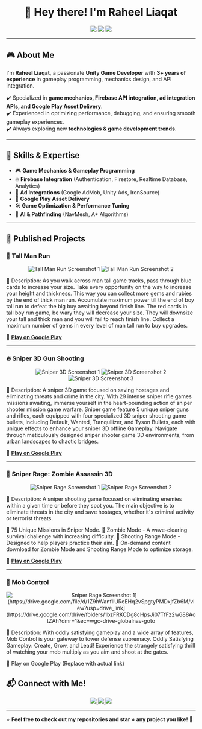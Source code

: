 <h1 align="center">👋 Hey there! I'm Raheel Liaqat</h1>

<p align="center">
  <img src="https://img.shields.io/badge/Unity-100000?style=for-the-badge&logo=unity&logoColor=white">
  <img src="https://img.shields.io/badge/C%23-239120?style=for-the-badge&logo=c-sharp&logoColor=white">
  <img src="https://img.shields.io/badge/Firebase-ffca28?style=for-the-badge&logo=firebase&logoColor=white">
</p>

---

## 🎮 About Me
I'm **Raheel Liaqat**, a passionate **Unity Game Developer** with **3+ years of experience** in gameplay programming, mechanics design, and API integration.  

✔️ Specialized in **game mechanics, Firebase API integration, ad integration APIs, and Google Play Asset Delivery**.  
✔️ Experienced in optimizing performance, debugging, and ensuring smooth gameplay experiences.  
✔️ Always exploring new **technologies & game development trends**.  

---

## 🚀 Skills & Expertise
- 🎮 **Game Mechanics & Gameplay Programming**  
- 🔥 **Firebase Integration** (Authentication, Firestore, Realtime Database, Analytics)  
- 📢 **Ad Integrations** (Google AdMob, Unity Ads, IronSource)  
- 🎯 **Google Play Asset Delivery**  
- 🛠️ **Game Optimization & Performance Tuning**  
- 🧩 **AI & Pathfinding** (NavMesh, A* Algorithms)  

---

## 📂 Published Projects

### 🎲 **Tall Man Run**
<p align="center">
  <img src="https://play-lh.googleusercontent.com/KgrwbuaobGjJgNxrLZSeX70EEY3qzp3BCLe_QDVPcbDj6p5iOqIolsifRMIyR1LTfx8=w800" alt="Tall Man Run Screenshot 1">
  <img src="https://play-lh.googleusercontent.com/PmRAjGlfBKOHiiBWtS6IEDked3g2T0pVc4Wfp3AMGVN9UVjyh59XzF2vrxV7MZVxkilh=w800" alt="Tall Man Run Screenshot 2">
</p>
📝 Description: As you walk across man tall game tracks, pass through blue cards to increase your size. Take every opportunity on the way to increase your height and thickness. This way you can collect more gems and rubies by the end of thick man run. Accumulate maximum power till the end of boy tall run to defeat the big buy awaiting beyond finish line. The red cards in tall boy run game, be wary they will decrease your size. They will downsize your tall and thick man and you will fail to reach finish line. Collect a maximum number of gems in every level of man tall run to buy upgrades. 

🔗 **[Play on Google Play](https://play.google.com/store/apps/details?id=com.tallman.rungame.pacificgamesclub)**  

---

### 🔥 **Sniper 3D Gun Shooting**
<p align="center">
  <img src="https://play-lh.googleusercontent.com/OCZZCIFgXi5PQP-nIiBPURKZulgQnBMfKpBjRf9GwVpKHrpQ5NBI0L9BPsbTZLmKfl4=w800" alt="Sniper 3D Screenshot 1">
  <img src="https://play-lh.googleusercontent.com/ng8xfrqzJfCg6RiRg_GBlWSi5_A5oL5VDCrBZo7IevQMYIUlF5VhRCuCTmKcdoH0obc=w800" alt="Sniper 3D Screenshot 2">
  <img src="https://play-lh.googleusercontent.com/1_o9PwTus9VmMoR7czQ8ZruoCF39YMgCjz34UxEunXLJORYqOSGX63EyQEQEIkpWpgg=w800" alt="Sniper 3D Screenshot 3">
</p>
📝 Description: A sniper 3D game focused on saving hostages and eliminating threats and crime in the city. With 29 intense sniper rifle games missions awaiting, immerse yourself in the heart-pounding action of sniper shooter mission game warfare.
Sniper game feature 5 unique sniper guns and rifles, each equipped with four specialized 3D sniper shooting game bullets, including Default, Wanted, Tranquilizer, and Tyson Bullets, each with unique effects to enhance your sniper 3D offline Gameplay. Navigate through meticulously designed sniper shooter game 3D environments, from urban landscapes to chaotic bridges.

🔗 **[Play on Google Play](https://play.google.com/store/apps/details?id=com.sniper3d.gunshootinggames.pgc)**  

---

### 🧟 **Sniper Rage: Zombie Assassin 3D**
<p align="center">
  <img src="https://play-lh.googleusercontent.com/5UNdvwgF31uvzR_wxDsOONWs6u3LZWBTkHNUlqF_121foU_OyIKyEc2NRwX2hgFe9A=w800" alt="Sniper Rage Screenshot 1">
  <img src="https://play-lh.googleusercontent.com/gF7kRbAVHJZQbtIqWTM3eVEVMoeepl_nyCETEV71ObN2bLcf0AEDw5tm66RrdWNJEQ=w800" alt="Sniper Rage Screenshot 2">
</p>
📝  Description:
A sniper shooting game focused on eliminating enemies within a given time or before they spot you. The main objective is to eliminate threats in the city and save hostages, whether it's criminal activity or terrorist threats.

🔹 75 Unique Missions in Sniper Mode.
🔹 Zombie Mode - A wave-clearing survival challenge with increasing difficulty.
🔹 Shooting Range Mode - Designed to help players practice their aim.
🔹 On-demand content download for Zombie Mode and Shooting Range Mode to optimize storage.

🔗 **[Play on Google Play](https://play.google.com/store/apps/details?id=com.rfg.Sniper.Rage.Zombie.Assassin3D)**  

---

### 🔫 Mob Control 
<p align="center"> 
<img src="https://play-lh.googleusercontent.com/5UNdvwgF31uvzR_wxDsOONWs6u3LZWBTkHNUlqF_121foU_OyIKyEc2NRwX2hgFe9A=w800" alt="Sniper Rage Screenshot 1](https://drive.google.com/file/d/1Z9hWanfIlUReEHq2vSpgtyPMDxjfZb6M/view?usp=drive_link](https://drive.google.com/drive/folders/1bzFRKCDg8cHpsJi07TfFz2w688AotZAh?dmr=1&ec=wgc-drive-globalnav-goto">

📝 Description:
With oddly satisfying gameplay and a wide array of features, Mob Control is your gateway to tower defense supremacy. Oddly Satisfying Gameplay: Create, Grow, and Lead! Experience the strangely satisfying thrill of watching your mob multiply as you aim and shoot at the gates.

🔗 Play on Google Play (Replace with actual link)

## 📬 Connect with Me!
<p align="center">
  <a href="https://github.com/raheelliaqat" target="_blank">
    <img src="https://img.shields.io/badge/GitHub-181717?style=for-the-badge&logo=github&logoColor=white">
  </a>
  <a href="https://www.linkedin.com/in/raheelliaqat93/" target="_blank">
    <img src="https://img.shields.io/badge/LinkedIn-0077B5?style=for-the-badge&logo=linkedin&logoColor=white">
  </a>
  <a href="mailto:raheelliaqat93@gmail.com">
    <img src="https://img.shields.io/badge/Email-D14836?style=for-the-badge&logo=gmail&logoColor=white">
  </a>
</p>

---
⭐ **Feel free to check out my repositories and star ⭐ any project you like!** 🚀
